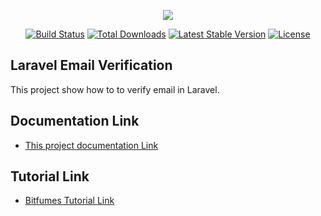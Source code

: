 <p align="center"><img src="https://laravel.com/assets/img/components/logo-laravel.svg"></p>

<p align="center">
<a href="https://travis-ci.org/laravel/framework"><img src="https://travis-ci.org/laravel/framework.svg" alt="Build Status"></a>
<a href="https://packagist.org/packages/laravel/framework"><img src="https://poser.pugx.org/laravel/framework/d/total.svg" alt="Total Downloads"></a>
<a href="https://packagist.org/packages/laravel/framework"><img src="https://poser.pugx.org/laravel/framework/v/stable.svg" alt="Latest Stable Version"></a>
<a href="https://packagist.org/packages/laravel/framework"><img src="https://poser.pugx.org/laravel/framework/license.svg" alt="License"></a>
</p>

## Laravel Email Verification 

This project show how to to verify email in Laravel.

## Documentation Link

- [This project documentation Link](https://github.com/shuvo4054/Laravel-Email-Varification/tree/master/Project%20Documentation%20for%20Email%20Varification)


## Tutorial Link

- [Bitfumes Tutorial Link](https://www.youtube.com/watch?v=XdraIx9JaXw&T=)


